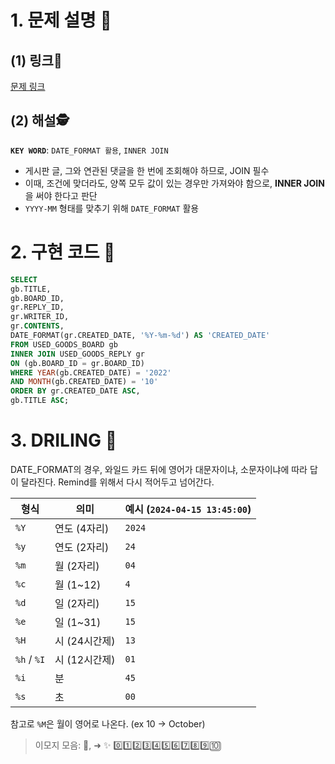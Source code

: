 # 1. 문제 설명 📌

## (1) 링크🔗

[문제 링크](https://school.programmers.co.kr/learn/courses/30/lessons/164673)

## (2) 해설🕵

**`KEY WORD`**: `DATE_FORMAT 활용`, `INNER JOIN`

- 게시판 글, 그와 연관된 댓글을 한 번에 조회해야 하므로, JOIN 필수
- 이때, 조건에 맞더라도, 양쪽 모두 값이 있는 경우만 가져와야 함으로, **INNER JOIN**을 써야 한다고 판단
- `YYYY-MM` 형태를 맞추기 위해 `DATE_FORMAT` 활용

# 2. 구현 코드 🔎

```sql
SELECT
gb.TITLE,
gb.BOARD_ID,
gr.REPLY_ID,
gr.WRITER_ID,
gr.CONTENTS,
DATE_FORMAT(gr.CREATED_DATE, '%Y-%m-%d') AS 'CREATED_DATE'
FROM USED_GOODS_BOARD gb
INNER JOIN USED_GOODS_REPLY gr
ON (gb.BOARD_ID = gr.BOARD_ID)
WHERE YEAR(gb.CREATED_DATE) = '2022' 
AND MONTH(gb.CREATED_DATE) = '10'
ORDER BY gr.CREATED_DATE ASC, 
gb.TITLE ASC;
```



# 3. DRILING 🎯

DATE_FORMAT의 경우, 와일드 카드 뒤에 영어가 대문자이냐, 소문자이냐에 따라 답이 달라진다. Remind를 위해서 다시 적어두고 넘어간다.

| 형식        | 의미          | 예시 (`2024-04-15 13:45:00`) |
| ----------- | ------------- | ---------------------------- |
| `%Y`        | 연도 (4자리)  | `2024`                       |
| `%y`        | 연도 (2자리)  | `24`                         |
| `%m`        | 월 (2자리)    | `04`                         |
| `%c`        | 월 (1~12)     | `4`                          |
| `%d`        | 일 (2자리)    | `15`                         |
| `%e`        | 일 (1~31)     | `15`                         |
| `%H`        | 시 (24시간제) | `13`                         |
| `%h` / `%I` | 시 (12시간제) | `01`                         |
| `%i`        | 분            | `45`                         |
| `%s`        | 초            | `00`                         |

참고로 `%M`은 월이 영어로 나온다. (ex  10 -> October)

>  이모지 모음: 🤔, ➜ ✨ 0️⃣1️⃣2️⃣3️⃣4️⃣5️⃣6️⃣7️⃣8️⃣9️⃣🔟

